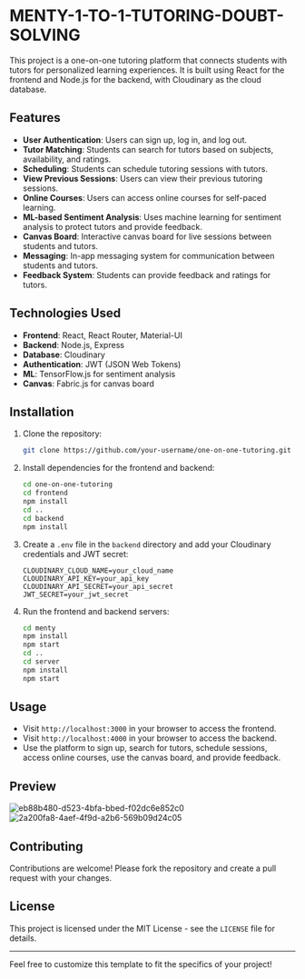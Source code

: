 # MENTY-1-TO-1-TUTORING-DOUBT-SOLVING


This project is a one-on-one tutoring platform that connects students with tutors for personalized learning experiences. It is built using React for the frontend and Node.js for the backend, with Cloudinary as the cloud database.

## Features

- **User Authentication**: Users can sign up, log in, and log out.
- **Tutor Matching**: Students can search for tutors based on subjects, availability, and ratings.
- **Scheduling**: Students can schedule tutoring sessions with tutors.
- **View Previous Sessions**: Users can view their previous tutoring sessions.
- **Online Courses**: Users can access online courses for self-paced learning.
- **ML-based Sentiment Analysis**: Uses machine learning for sentiment analysis to protect tutors and provide feedback.
- **Canvas Board**: Interactive canvas board for live sessions between students and tutors.
- **Messaging**: In-app messaging system for communication between students and tutors.
- **Feedback System**: Students can provide feedback and ratings for tutors.

## Technologies Used

- **Frontend**: React, React Router, Material-UI
- **Backend**: Node.js, Express
- **Database**: Cloudinary
- **Authentication**: JWT (JSON Web Tokens)
- **ML**: TensorFlow.js for sentiment analysis
- **Canvas**: Fabric.js for canvas board

## Installation

1. Clone the repository:
   ```bash
   git clone https://github.com/your-username/one-on-one-tutoring.git
   ```
2. Install dependencies for the frontend and backend:
   ```bash
   cd one-on-one-tutoring
   cd frontend
   npm install
   cd ..
   cd backend
   npm install
   ```
3. Create a `.env` file in the `backend` directory and add your Cloudinary credentials and JWT secret:
   ```
   CLOUDINARY_CLOUD_NAME=your_cloud_name
   CLOUDINARY_API_KEY=your_api_key
   CLOUDINARY_API_SECRET=your_api_secret
   JWT_SECRET=your_jwt_secret
   ```
4. Run the frontend and backend servers:
   ```bash
   cd menty
   npm install
   npm start
   cd ..
   cd server
   npm install
   npm start
   ```

## Usage

- Visit `http://localhost:3000` in your browser to access the frontend.
- Visit `http://localhost:4000` in your browser to access the backend.
- Use the platform to sign up, search for tutors, schedule sessions, access online courses, use the canvas board, and provide feedback.

## Preview
![eb88b480-d523-4bfa-bbed-f02dc6e852c0](https://github.com/sahilsingh84/MENTY-1-TO-1-TUTORING-DOUBT-SOLVING/assets/123955234/c73c1bb0-814a-41c5-8681-c9ad34934eac)
![2a200fa8-4aef-4f9d-a2b6-569b09d24c05](https://github.com/sahilsingh84/MENTY-1-TO-1-TUTORING-DOUBT-SOLVING/assets/123955234/bddc4e7d-3cbd-4c30-b9a1-feb9d268e41b)

## Contributing

Contributions are welcome! Please fork the repository and create a pull request with your changes.

## License

This project is licensed under the MIT License - see the `LICENSE` file for details.


---

Feel free to customize this template to fit the specifics of your project!
